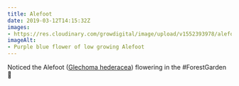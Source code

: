 ```yaml
---
title: Alefoot
date: 2019-03-12T14:15:32Z
images: 
- https://res.cloudinary.com/growdigital/image/upload/v1552393978/alefoot-457AA611.jpg
imageAlt: 
- Purple blue flower of low growing Alefoot
---
```


Noticed the Alefoot ([Glechoma hederacea](https://pfaf.org/user/plant.aspx?latinname=Glechoma+hederacea)) flowering in the #ForestGarden 🙂
